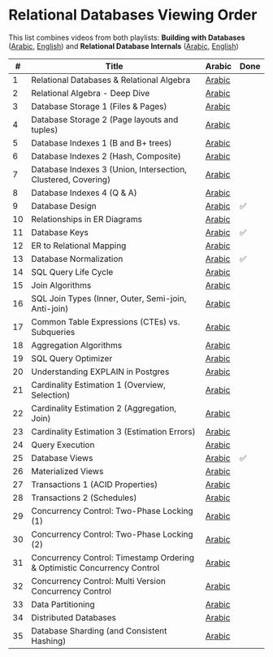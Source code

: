 # Relational Databases Viewing Order

This list combines videos from both playlists: **Building with Databases** ([Arabic](https://www.youtube.com/playlist?list=PLE8kQVoC67Py5LnCUHp_wp2uzbaBZWSmx), [English](https://www.youtube.com/playlist?list=PLE8kQVoC67PzsDAFA3FinTadWe4nVyey4)) and **Relational Database Internals** ([Arabic](https://www.youtube.com/playlist?list=PLE8kQVoC67PzGwMMsSk3C8MvfAqcYjusF), [English](https://www.youtube.com/playlist?list=PLE8kQVoC67PywFpq0VXxGFbStvtskNVkW))

| # | Title | Arabic | Done |
| --- | --- | --- | --- |
| 1 | Relational Databases & Relational Algebra | [Arabic](https://www.youtube.com/watch?v=UuCDByipiCo) |  |
| 2 | Relational Algebra - Deep Dive | [Arabic](https://www.youtube.com/watch?v=OuFS0tcQXh8) |  |
| 3 | Database Storage 1 (Files & Pages) | [Arabic](https://youtu.be/-HtHhBQbMB4) |  |
| 4 | Database Storage 2 (Page layouts and tuples) | [Arabic](https://youtu.be/8-LJyyAjOhE) |  |
| 5 | Database Indexes 1 (B and B+ trees) | [Arabic](https://youtu.be/1ZhBULsbZGw) |  |
| 6 | Database Indexes 2 (Hash, Composite) | [Arabic](https://youtu.be/ddWoqXw6Qic) |  |
| 7 | Database Indexes 3 (Union, Intersection, Clustered, Covering) | [Arabic](https://youtu.be/KTEViriyc-Q) |  |
| 8 | Database Indexes 4 (Q & A) | [Arabic](https://youtu.be/wY_SxRMLTvA) |  |
| 9 | Database Design | [Arabic](https://youtu.be/gZ5iYMkrcfQ) | ✅ |
| 10 | Relationships in ER Diagrams | [Arabic](https://youtu.be/hp1gX4kh3lw) |  |
| 11 | Database Keys | [Arabic](https://youtu.be/kgpiD3Z_swg) | ✅ |
| 12 | ER to Relational Mapping | [Arabic](https://youtu.be/3E_FTJ1KFyg) |  |
| 13 | Database Normalization | [Arabic](https://youtu.be/1HEHa_EJa0k) | ✅|
| 14 | SQL Query Life Cycle | [Arabic](https://youtu.be/SEKF4u6Ovyw) ||
| 15 | Join Algorithms | [Arabic](https://youtu.be/oVeo3i5ExaA) | |
| 16 | SQL Join Types (Inner, Outer, Semi-join, Anti-join) | [Arabic](https://youtu.be/4RmzfVUVxYI) ||
| 17 | Common Table Expressions (CTEs) vs. Subqueries | [Arabic](https://youtu.be/bdKIwDv9Owc) | |
| 18 | Aggregation Algorithms | [Arabic](https://youtu.be/dHOYDnqJ9HY) ||
| 19 | SQL Query Optimizer | [Arabic](https://youtu.be/iAxFGRbAh8s) ||
| 20 | Understanding EXPLAIN in Postgres | [Arabic](https://youtu.be/12puiczFlz8) ||
| 21 | Cardinality Estimation 1 (Overview, Selection) | [Arabic](https://youtu.be/PPDDLS5NSyM) | |
| 22 | Cardinality Estimation 2 (Aggregation, Join) | [Arabic](https://youtu.be/QwqNuRSLE3M) |  |
| 23 | Cardinality Estimation 3 (Estimation Errors) | [Arabic](https://youtu.be/ZD0ZarOR438) ||
| 24 | Query Execution | [Arabic](https://youtu.be/Hl0SwV1RFFs) | |
| 25 | Database Views | [Arabic](https://youtu.be/tBqbzeV_EkI) | ✅ |
| 26 | Materialized Views | [Arabic](https://youtu.be/qcJiNoQxHQg) |  |
| 27 | Transactions 1 (ACID Properties) | [Arabic](https://www.youtube.com/watch?v=ziH5Y4tvQJE) |  |
| 28 | Transactions 2 (Schedules) | [Arabic](https://youtu.be/KRZTwTWiUek) |  |
| 29 | Concurrency Control: Two-Phase Locking (1) | [Arabic](https://youtu.be/s8w-GplT6K4) | |
| 30 | Concurrency Control: Two-Phase Locking (2) | [Arabic](https://youtu.be/4Ll7zlC9f4w) |  |
| 31 | Concurrency Control: Timestamp Ordering & Optimistic Concurrency Control | [Arabic](https://youtu.be/f6sl5XFnAr4) | |
| 32 | Concurrency Control: Multi Version Concurrency Control | [Arabic](https://youtu.be/RDry1RyIw1s) |  |
| 33 | Data Partitioning | [Arabic](https://youtu.be/XnCnIWMxEhA) | |
| 34 | Distributed Databases | [Arabic](https://youtu.be/LujY8mdibGk) | |
| 35 | Database Sharding (and Consistent Hashing) | [Arabic](https://youtu.be/-GXQwCIRANA) |  |


